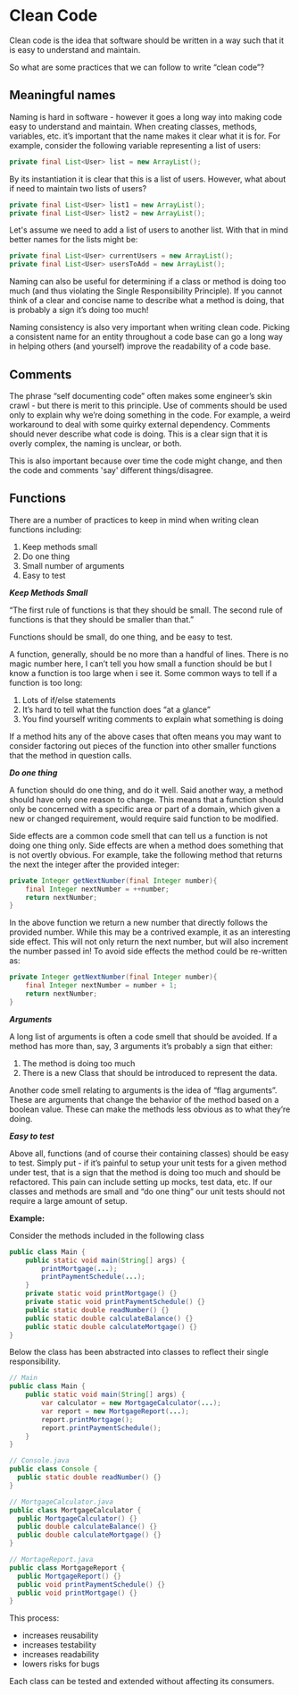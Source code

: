 # Clean Code

Clean code is the idea that software should be written in a way such that it is easy to understand and maintain.

So what are some practices that we can follow to write “clean code”?

## Meaningful names

Naming is hard in software - however it goes a long way into making code easy to understand and maintain.  When creating classes, methods, variables, etc. it’s important that the name makes it clear what it is for. For example, consider the following variable representing a list of users:

```java
private final List<User> list = new ArrayList();
```

By its instantiation it is clear that this is a list of users. However, what about if need to maintain two lists of users?

```java
private final List<User> list1 = new ArrayList();
private final List<User> list2 = new ArrayList();
```

Let's assume we need to add a list of users to another list.  With that in mind better names for the lists might be:

```java
private final List<User> currentUsers = new ArrayList();
private final List<User> usersToAdd = new ArrayList();
```

Naming can also be useful for determining if a class or method is doing too much (and thus violating the Single Responsibility Principle).  If you cannot think of a clear and concise name to describe what a method is doing, that is probably a sign it’s doing too much!

Naming consistency is also very important when writing clean code.  Picking a consistent name for an entity throughout a code base can go a long way in helping others (and yourself) improve the readability of a code base.

## Comments

The phrase “self documenting code” often makes some engineer’s skin crawl - but there is merit to this principle.  Use of comments should be used only to explain why we’re doing something in the code.  For example, a weird workaround to deal with some quirky external dependency.  Comments should never describe what code is doing.  This is a clear sign that it is overly complex, the naming is unclear, or both.

This is also important because over time the code might change, and then the code and comments 'say' different things/disagree.

## Functions

There are a number of practices to keep in mind when writing clean functions including:

1. Keep methods small
2. Do one thing
3. Small number of arguments
4. Easy to test

***Keep Methods Small***

“The first rule of functions is that they should be small. The second rule of functions is that they should be smaller than that.”

Functions should be small, do one thing, and be easy to test.

A function, generally, should be no more than a handful of lines.  There is no magic number here, I can’t tell you how small a function should be but I know a function is too large when i see it.  Some common ways to tell if a function is too long:

1. Lots of if/else statements
2. It’s hard to tell what the function does “at a glance”
3. You find yourself writing comments to explain what something is doing

If a method hits any of the above cases that often means you may want to consider factoring out pieces of the function into other smaller functions that the method in question calls.

***Do one thing***

A function should do one thing, and do it well.  Said another way, a method should have only one reason to change.  This means that a function should only be concerned with a specific area or part of a domain, which given a new or changed requirement, would require said function to be modified.  

Side effects are a common code smell that can tell us a function is not doing one thing only.  Side effects are when a method does something that is not overtly obvious.  For example, take the following method that returns the next the integer after the provided integer:

```java
private Integer getNextNumber(final Integer number){
    final Integer nextNumber = ++number;
    return nextNumber;
}
```

In the above function we return a new number that directly follows the provided number.  While this may be a contrived example, it as an interesting side effect.  This will not only return the next number, but will also increment the number passed in!  To avoid side effects the method could be re-written as:

```java
private Integer getNextNumber(final Integer number){
    final Integer nextNumber = number + 1;
    return nextNumber;
}
```

***Arguments***

A long list of arguments is often a code smell that should be avoided.  If a method has more than, say, 3 arguments it’s probably a sign that either:

1. The method is doing too much
2. There is a new Class that should be introduced to represent the data.

Another code smell relating to arguments is the idea of “flag arguments”.  These are arguments that change the behavior of the method based on a boolean value.  These can make the methods less obvious as to what they’re doing.  

***Easy to test***

Above all, functions (and of course their containing classes) should be easy to test.  Simply put - if it’s painful to setup your unit tests for a given method under test, that is a sign that the method is doing too much and should be refactored.  This pain can include setting up mocks, test data, etc.  If our classes and methods are small and “do one thing” our unit tests should not require a large amount of setup.

**Example:**

Consider the methods included in the following class

```java
public class Main {
    public static void main(String[] args) {
        printMortgage(...);
        printPaymentSchedule(...);
    }
    private static void printMortgage() {}
    private static void printPaymentSchedule() {}
    public static double readNumber() {}
    public static double calculateBalance() {}
    public static double calculateMortgage() {}
}
```

Below the class has been abstracted into classes to reflect their single responsibility.

```java
// Main
public class Main {
    public static void main(String[] args) {
        var calculator = new MortgageCalculator(...);
        var report = new MortgageReport(...);
        report.printMortgage();
        report.printPaymentSchedule();
    }
}

// Console.java
public class Console {
  public static double readNumber() {}
}

// MortgageCalculator.java
public class MortgageCalculator {
  public MortgageCalculator() {}
  public double calculateBalance() {}
  public double calculateMortgage() {}
}

// MortageReport.java
public class MortgageReport {
  public MortgageReport() {}
  public void printPaymentSchedule() {}
  public void printMortgage() {}
}
```

This process:

- increases reusability
- increases testability
- increases readability
- lowers risks for bugs

Each class can be tested and extended without affecting its consumers.